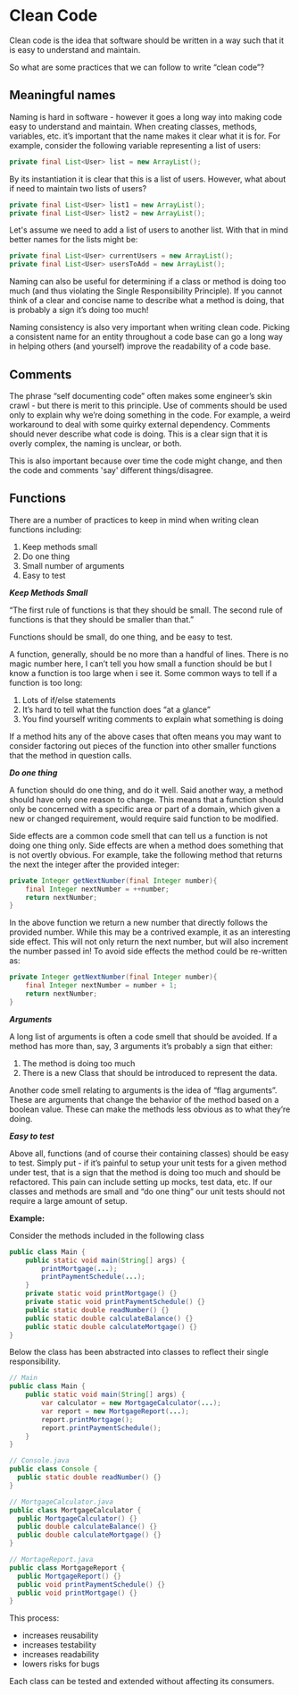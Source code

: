 # Clean Code

Clean code is the idea that software should be written in a way such that it is easy to understand and maintain.

So what are some practices that we can follow to write “clean code”?

## Meaningful names

Naming is hard in software - however it goes a long way into making code easy to understand and maintain.  When creating classes, methods, variables, etc. it’s important that the name makes it clear what it is for. For example, consider the following variable representing a list of users:

```java
private final List<User> list = new ArrayList();
```

By its instantiation it is clear that this is a list of users. However, what about if need to maintain two lists of users?

```java
private final List<User> list1 = new ArrayList();
private final List<User> list2 = new ArrayList();
```

Let's assume we need to add a list of users to another list.  With that in mind better names for the lists might be:

```java
private final List<User> currentUsers = new ArrayList();
private final List<User> usersToAdd = new ArrayList();
```

Naming can also be useful for determining if a class or method is doing too much (and thus violating the Single Responsibility Principle).  If you cannot think of a clear and concise name to describe what a method is doing, that is probably a sign it’s doing too much!

Naming consistency is also very important when writing clean code.  Picking a consistent name for an entity throughout a code base can go a long way in helping others (and yourself) improve the readability of a code base.

## Comments

The phrase “self documenting code” often makes some engineer’s skin crawl - but there is merit to this principle.  Use of comments should be used only to explain why we’re doing something in the code.  For example, a weird workaround to deal with some quirky external dependency.  Comments should never describe what code is doing.  This is a clear sign that it is overly complex, the naming is unclear, or both.

This is also important because over time the code might change, and then the code and comments 'say' different things/disagree.

## Functions

There are a number of practices to keep in mind when writing clean functions including:

1. Keep methods small
2. Do one thing
3. Small number of arguments
4. Easy to test

***Keep Methods Small***

“The first rule of functions is that they should be small. The second rule of functions is that they should be smaller than that.”

Functions should be small, do one thing, and be easy to test.

A function, generally, should be no more than a handful of lines.  There is no magic number here, I can’t tell you how small a function should be but I know a function is too large when i see it.  Some common ways to tell if a function is too long:

1. Lots of if/else statements
2. It’s hard to tell what the function does “at a glance”
3. You find yourself writing comments to explain what something is doing

If a method hits any of the above cases that often means you may want to consider factoring out pieces of the function into other smaller functions that the method in question calls.

***Do one thing***

A function should do one thing, and do it well.  Said another way, a method should have only one reason to change.  This means that a function should only be concerned with a specific area or part of a domain, which given a new or changed requirement, would require said function to be modified.  

Side effects are a common code smell that can tell us a function is not doing one thing only.  Side effects are when a method does something that is not overtly obvious.  For example, take the following method that returns the next the integer after the provided integer:

```java
private Integer getNextNumber(final Integer number){
    final Integer nextNumber = ++number;
    return nextNumber;
}
```

In the above function we return a new number that directly follows the provided number.  While this may be a contrived example, it as an interesting side effect.  This will not only return the next number, but will also increment the number passed in!  To avoid side effects the method could be re-written as:

```java
private Integer getNextNumber(final Integer number){
    final Integer nextNumber = number + 1;
    return nextNumber;
}
```

***Arguments***

A long list of arguments is often a code smell that should be avoided.  If a method has more than, say, 3 arguments it’s probably a sign that either:

1. The method is doing too much
2. There is a new Class that should be introduced to represent the data.

Another code smell relating to arguments is the idea of “flag arguments”.  These are arguments that change the behavior of the method based on a boolean value.  These can make the methods less obvious as to what they’re doing.  

***Easy to test***

Above all, functions (and of course their containing classes) should be easy to test.  Simply put - if it’s painful to setup your unit tests for a given method under test, that is a sign that the method is doing too much and should be refactored.  This pain can include setting up mocks, test data, etc.  If our classes and methods are small and “do one thing” our unit tests should not require a large amount of setup.

**Example:**

Consider the methods included in the following class

```java
public class Main {
    public static void main(String[] args) {
        printMortgage(...);
        printPaymentSchedule(...);
    }
    private static void printMortgage() {}
    private static void printPaymentSchedule() {}
    public static double readNumber() {}
    public static double calculateBalance() {}
    public static double calculateMortgage() {}
}
```

Below the class has been abstracted into classes to reflect their single responsibility.

```java
// Main
public class Main {
    public static void main(String[] args) {
        var calculator = new MortgageCalculator(...);
        var report = new MortgageReport(...);
        report.printMortgage();
        report.printPaymentSchedule();
    }
}

// Console.java
public class Console {
  public static double readNumber() {}
}

// MortgageCalculator.java
public class MortgageCalculator {
  public MortgageCalculator() {}
  public double calculateBalance() {}
  public double calculateMortgage() {}
}

// MortageReport.java
public class MortgageReport {
  public MortgageReport() {}
  public void printPaymentSchedule() {}
  public void printMortgage() {}
}
```

This process:

- increases reusability
- increases testability
- increases readability
- lowers risks for bugs

Each class can be tested and extended without affecting its consumers.